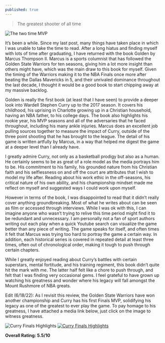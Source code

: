 ```yaml
---
published: true
---
```

> The greatest shooter of all time

![The two time MVP](http://warriorsworld.bayareaballllc1.netdna-cdn.com/wp-content/uploads/2016/05/Stephen-Curry-MVP.jpg)

It’s been a while. Since my last post, many things have taken place in which I was unable to take the time to read. After a long hiatus and finding myself with lots of time after graduating, I have returned with the book Golden by Marcus Thompson II. Marcus is a sports columnist that has followed the Golden State Warriors for ten seasons, giving him a lot more insight than others might have, which was the main draw to this book for myself. Given the timing of the Warriors making it to the NBA Finals once more after beating the Dallas Mavericks in 5, and their unrivaled dominance throughout the last decade, I thought it would be a good book to start chipping away at my massive backlog.

Golden is really the first book (at least that I have seen) to provide a deeper look into Wardell Stephen Curry up to the 2017 season. It covers his childhood, his uprising in Charlotte growing up in a Christian household, having an NBA father, to his college days. The book also highlights his rookie year, his MVP seasons and all of the adversaries that he faced throughout, including his many ankle injuries. Marcus does an excellent job pulling sources together to measure the impact of Curry, outside of the three point shooting that he has brought to the league. The detail of his game is written artfully by Marcus, in a way that helped me digest the game at a deeper level than I already have.

I greatly admire Curry, not only as a basketball prodigy but also as a human. He certainly seems to be as great of a role model as the media portrays him to be. His commitment to his family, his grounded nature from his Christian faith and his selflessness on and off the court are attributes that I wish to model my life after. Reading about his work ethic in the off-seasons, his critical nature of his own ability, and his championship mindset made me reflect on myself and suggested ways I could work upon myself.

However in terms of the book, I was disappointed to read that it didn’t really cover anything groundbreaking. Most of what he writes about can be seen as film or accessed through interviews. While I was ok with this, I can imagine anyone who wasn’t trying to relive this time period might find it to be redundant and unnecessary. I am personally not a fan of sport authors writing out each play when a quick Youtube search can visualize the game better than any piece of writing. The game speaks for itself, and often times it felt that Marcus was trying too hard to portray the game a certain way. In addition, each historical series is covered in repeated detail at least three times, often out of chronological order, making it tough to push through certain chapters.

While I greatly enjoyed reading about Curry’s battles with certain superstars, mental fortitude, and his training regiment, this book didn’t quite hit the mark with me. The latter half felt like a chore to push through, and felt that I was finding very occasional gems. I feel grateful to have grown up watching his greatness and wonder where his legacy will fall amongst the Mount Rushmore of NBA greats.

Edit (6/18/22): As I revisit this review, the Golden State Warriors have won another championship and Curry has his first Finals MVP, solidifying his legacy as one of the greatest to ever play the game. To pay homage to his greatness, I have attached a media link below, just click on the image to witness greatness.

![Curry Finals Highlights](https://www.youtube.com/watch?v=G4u82a2lwac)
[![Curry Finals Highlights](https://img.youtube.com/vi/G4u82a2lwac/0.jpg)](https://www.youtube.com/watch?v=G4u82a2lwac)

**Overall Rating: 5.5/10**
